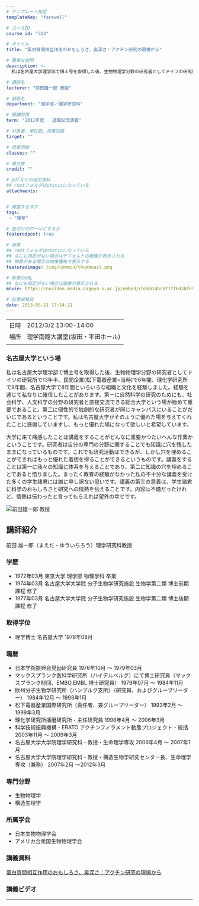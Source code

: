 ```yaml
---
# テンプレート指定
templateKey: "farewell"

# コースID
course_id: "313"

# タイトル
title: "蛋白質間相互作用のおもしろさ、奥深さ：アクチン研究の現場から"

# 簡単な説明
description: >-
  私は名古屋大学理学部で博士号を取得した後、生物物理学分野の研究者としてドイツの研究所で13年半、民間企業(松下電器産業=当時)で6年間、理化学研究所で8年間、名古屋大学で8年間といろいろな組織と文化を経験しました。経験を通じて私なりに確信したことがあります。第一に自然科学の研究のためにも、社会科学、人文科学の分野の研究者と直接交流できる総合大学という場が極めて重要であること。第二に個性的で独創 ....

# 講師名
lecturer: "前田雄一郎 教授"

# 部局名
department: "理学部／理学研究科"

# 開講時限
term: "2011年度	退職記念講義"

# 対象者、単位数、授業回数
target: ""

# 授業回数
classes: ""

# 単位数
credit: ""

# pdfなどの追加資料
## rootフォルダはstaticになっている
attachments:


# 関連するタグ
tags:
 - "理学"

# 色付けのロールにするか
featuredpost: true

# 画像
## rootフォルダはstaticになっている
## なにも指定がない場合はデフォルトの画像が表示される
## 映像がある場合は映像優先で表示する
featuredimage: /img/common/thumbnail.png

# 映像のURL
## なにも指定がない場合は画像が表示される
movie: https://nuvideo.media.nagoya-u.ac.jp/embed/cba6b14bc8777f6d3bfe9f0309f881cf4ef47951

# 記事投稿日
date: 2013-05-21 17:14:21
---
```


|   |   |
|---|---|
| 日時 | 2012/3/2  13:00-14:00 |
| 場所 | 理学南館大講堂(坂田・平田ホール) |
|   |   |


### 名古屋大学という場

私は名古屋大学理学部で博士号を取得した後、生物物理学分野の研究者としてドイツの研究所で13年半、民間企業(松下電器産業=当時)で6年間、理化学研究所で8年間、名古屋大学で8年間といろいろな組織と文化を経験しました。経験を通じて私なりに確信したことがあります。第一に自然科学の研究のためにも、社会科学、人文科学の分野の研究者と直接交流できる総合大学という場が極めて重要であること。第二に個性的で独創的な研究者が同じキャンパスにいることがだいじであるということです。私は名古屋大学がそのように優れた場を与えてくれたことに感謝していますし、もっと優れた場になって欲しいと希望しています。

大学に来て痛感したことは講義をすることがどんなに重要かつたいへんな作業かということです。研究者は自分の専門の分野に関することでも知識に穴を残したままになっているものです。これでも研究活動はできるが、しかし穴を埋めることができればもっと優れた着想を得ることができるというものです。講義をすることは第一に我々の知識に体系を与えることであり、第二に知識の穴を埋めることであると悟りました。まったく教育の経験がなかった私の不十分な講義を受けた多くの学生諸君には誠に申し訳ない思いです。講義の第三の意義は、学生諸君に科学のおもしろさと研究への情熱を伝えることです。内容は不備だったけれど、情熱は伝わったと言ってもらえれば望外の幸せです。



![前田雄一郎 教授](https://ocw.nagoya-u.jp/files/313/s_y_maeda.jpg) 
## 講師紹介

前田 雄一郎（まえだ・ゆういちろう）理学研究科教授

### 学歴

* 1972年03月 東京大学 理学部 物理学科 卒業
* 1974年03月 名古屋大学大学院 分子生物学研究施設 生物学第二類 博士前期課程 修了
* 1977年03月 名古屋大学大学院 分子生物学研究施設 生物学第二類 博士後期課程 修了

### 取得学位

* 理学博士 名古屋大学 1978年08月

### 職歴

* 日本学術振興会奨励研究員 1976年10月 〜 1979年03月
* マックスプランク医科学研究所（ハイデルベルグ）にて博士研究員（マックスプランク財団、EMBO,EMBL 博士研究員） 1979年07月 〜 1984年11月
* 欧州分子生物学研究所（ハンブルグ支所）（研究員、およびグループリーダー） 1984年12月 〜 1993年1月
* 松下電器産業国際研究所（責任者、兼グループリーダー） 1993年2月 〜 1999年3月
* 理化学研究所播磨研究所・主任研究員 1998年4月 〜 2006年3月
* 科学技術振興機構・ERATO アクチンフィラメント動態プロジェクト・統括 2003年11月 〜 2009年3月
* 名古屋大学大学院理学研究科・教授・生命理学専攻 2006年4月 〜 2007年1月
* 名古屋大学大学院理学研究科・教授・構造生物学研究センター長、生命理学専攻（兼務） 2007年2月 〜2012年3月

### 専門分野

* 生物物理学
* 構造生理学

### 所属学会

* 日本生物物理学会
* アメリカ合衆国生物物理学会


### 講義資料

[蛋白質間相互作用のおもしろさ、奥深さ：アクチン研究の現場から](https://ocw.nagoya-u.jp/files/313/H23maeda_lastlecture_materials1_kai.pdf) 


### 講義ビデオ


-----